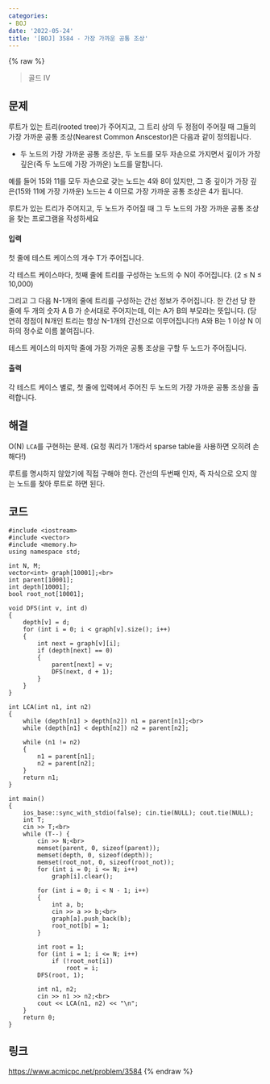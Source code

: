 ```yaml
---
categories:
- BOJ
date: '2022-05-24'
title: '[BOJ] 3584 - 가장 가까운 공통 조상'
---
```


{% raw %}
> 골드 IV<br>

## 문제
루트가 있는 트리(rooted tree)가 주어지고, 그 트리 상의 두 정점이 주어질 때 그들의 가장 가까운 공통 조상(Nearest Common Anscestor)은 다음과 같이 정의됩니다.

-   두 노드의 가장 가까운 공통 조상은, 두 노드를 모두 자손으로 가지면서 깊이가 가장 깊은(즉 두 노드에 가장 가까운) 노드를 말합니다.

예를 들어 15와 11를 모두 자손으로 갖는 노드는 4와 8이 있지만, 그 중 깊이가 가장 깊은(15와 11에 가장 가까운) 노드는 4 이므로 가장 가까운 공통 조상은 4가 됩니다.

루트가 있는 트리가 주어지고, 두 노드가 주어질 때 그 두 노드의 가장 가까운 공통 조상을 찾는 프로그램을 작성하세요

#### 입력
첫 줄에 테스트 케이스의 개수 T가 주어집니다.

각 테스트 케이스마다, 첫째 줄에 트리를 구성하는 노드의 수 N이 주어집니다. (2 ≤ N ≤ 10,000)

그리고 그 다음 N-1개의 줄에 트리를 구성하는 간선 정보가 주어집니다. 한 간선 당 한 줄에 두 개의 숫자 A B 가 순서대로 주어지는데, 이는 A가 B의 부모라는 뜻입니다. (당연히 정점이 N개인 트리는 항상 N-1개의 간선으로 이루어집니다!) A와 B는 1 이상 N 이하의 정수로 이름 붙여집니다.

테스트 케이스의 마지막 줄에 가장 가까운 공통 조상을 구할 두 노드가 주어집니다.

#### 출력

각 테스트 케이스 별로, 첫 줄에 입력에서 주어진 두 노드의 가장 가까운 공통 조상을 출력합니다.

## 해결
O(N) `LCA`를 구현하는 문제. (요청 쿼리가 1개라서 sparse table을 사용하면 오히려 손해다!)

루트를 명시하지 않았기에 직접 구해야 한다. 간선의 두번째 인자, 즉 자식으로 오지 않는 노드를 찾아 루트로 하면 된다. 

## 코드
```
#include <iostream>
#include <vector>
#include <memory.h>
using namespace std;

int N, M;
vector<int> graph[10001];<br>
int parent[10001];
int depth[10001];
bool root_not[10001];

void DFS(int v, int d)
{
	depth[v] = d;
	for (int i = 0; i < graph[v].size(); i++)
	{
		int next = graph[v][i];
		if (depth[next] == 0)
		{
			parent[next] = v;
			DFS(next, d + 1);
		}
	}
}

int LCA(int n1, int n2)
{
	while (depth[n1] > depth[n2]) n1 = parent[n1];<br>
	while (depth[n1] < depth[n2]) n2 = parent[n2];

	while (n1 != n2)
	{
		n1 = parent[n1];
		n2 = parent[n2];
	}
	return n1;
}

int main()
{
	ios_base::sync_with_stdio(false); cin.tie(NULL); cout.tie(NULL);
	int T;
	cin >> T;<br>
	while (T--) {
		cin >> N;<br>
		memset(parent, 0, sizeof(parent));
		memset(depth, 0, sizeof(depth));
		memset(root_not, 0, sizeof(root_not));
		for (int i = 0; i <= N; i++)
			graph[i].clear();

		for (int i = 0; i < N - 1; i++)
		{
			int a, b;
			cin >> a >> b;<br>
			graph[a].push_back(b);
			root_not[b] = 1;
		}

		int root = 1;
		for (int i = 1; i <= N; i++)
			if (!root_not[i])
				root = i;
		DFS(root, 1);

		int n1, n2;
		cin >> n1 >> n2;<br>
		cout << LCA(n1, n2) << "\n";
	}
	return 0;
}
```

## 링크
https://www.acmicpc.net/problem/3584
{% endraw %}